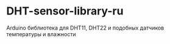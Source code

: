 # DHT-sensor-library-ru
Arduino библиотека для DHT11, DHT22 и подобных датчиков температуры и влажности
